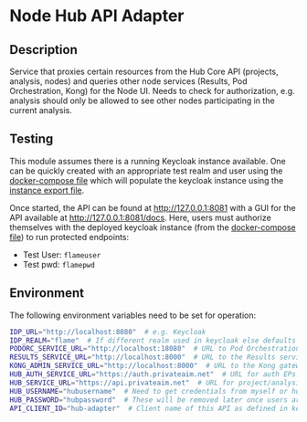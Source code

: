 # Node Hub API Adapter

## Description

Service that proxies certain resources from the Hub Core API (projects, analysis, nodes) and queries other node
services (Results, Pod Orchestration, Kong) for the Node UI. Needs to check for authorization, e.g. analysis should only
be allowed to see other nodes participating in the current analysis.

## Testing

This module assumes there is a running Keycloak instance available. One can be quickly created with an appropriate test
realm and user using the [docker-compose file](./docker/docker-compose.yml) which will populate the keycloak instance
using the [instance export file](docker/test-realm.json).

Once started, the API can be found at http://127.0.0.1:8081 with a GUI for the API available
at http://127.0.0.1:8081/docs. Here,
users must authorize themselves with the deployed keycloak instance
(from the [docker-compose file](./docker/docker-compose.yml)) to run protected endpoints:

* Test User: `flameuser`
* Test pwd: `flamepwd`

## Environment

The following environment variables need to be set for operation:

```bash
IDP_URL="http://localhost:8080"  # e.g. Keycloak
IDP_REALM="flame"  # If different realm used in keycloak else defaults to master
PODORC_SERVICE_URL="http://localhost:18080"  # URL to Pod Orchestration service
RESULTS_SERVICE_URL="http://localhost:8000"  # URL to the Results service
KONG_ADMIN_SERVICE_URL="http://localhost:8000"  # URL to the Kong gateway service
HUB_AUTH_SERVICE_URL="https://auth.privateaim.net"  # URL for auth EPs for the Hub
HUB_SERVICE_URL="https://api.privateaim.net"  # URL for project/analysis EPs for the Hub
HUB_USERNAME="hubusername"  # Need to get credentials from myself or hub team
HUB_PASSWORD="hubpassword"  # These will be removed later once users are registered in both node and hub IDP
API_CLIENT_ID="hub-adapter"  # Client name of this API as defined in keycloak
```
